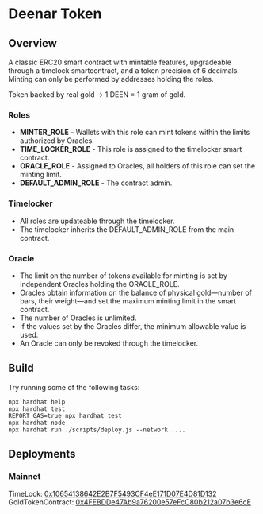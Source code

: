 # Deenar Token

## Overview

A classic ERC20 smart contract with mintable features, upgradeable through a timelock smartcontract, and a token precision of 6 decimals. Minting can only be performed by addresses holding the roles.

Token backed by real gold -> 1 DEEN = 1 gram of gold.

### Roles
* **MINTER_ROLE** - Wallets with this role can mint tokens within the limits authorized by Oracles.
* **TIME_LOCKER_ROLE** - This role is assigned to the timelocker smart contract.
* **ORACLE_ROLE** - Assigned to Oracles, all holders of this role can set the minting limit.
* **DEFAULT_ADMIN_ROLE** - The contract admin.

### Timelocker

* All roles are updateable through the timelocker.
* The timelocker inherits the DEFAULT_ADMIN_ROLE from the main contract.

### Oracle

* The limit on the number of tokens available for minting is set by independent Oracles holding the ORACLE_ROLE.
* Oracles obtain information on the balance of physical gold—number of bars, their weight—and set the maximum minting limit in the smart contract.
* The number of Oracles is unlimited.
* If the values set by the Oracles differ, the minimum allowable value is used.
* An Oracle can only be revoked through the timelocker.

## Build

Try running some of the following tasks:

```shell
npx hardhat help
npx hardhat test
REPORT_GAS=true npx hardhat test
npx hardhat node
npx hardhat run ./scripts/deploy.js --network ....
```

## Deployments

### Mainnet
TimeLock: [0x10654138642E2B7F5493CF4eE171D07E4D81D132](https://explorer.haqq.network/address/0xAf98E500f5c1A5b4950D68548ec85A34c17fFf22#code)
GoldTokenContract: [0x4FEBDDe47Ab9a76200e57eFcC80b212a07b3e6cE](https://explorer.haqq.network/address/0x4FEBDDe47Ab9a76200e57eFcC80b212a07b3e6cE#code)
